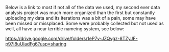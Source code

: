 Below is a link to most if not all of the data we used, my second ever data analysis project was much more organized than the first but constantly uploading my  data and its iterations was a bit of a pain, some may have been missed or missplaced. Some were probably collected but not used as well, all have a near terrible nameing system, see below:

https://drive.google.com/drive/folders/1eP7v-JZQvgz-8TZyJF-p97I8uUIadFg6?usp=sharing
